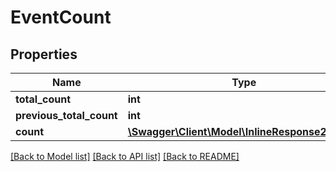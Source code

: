 # EventCount

## Properties
Name | Type | Description | Notes
------------ | ------------- | ------------- | -------------
**total_count** | **int** |  | [optional] 
**previous_total_count** | **int** |  | [optional] 
**count** | [**\Swagger\Client\Model\InlineResponse20081[]**](InlineResponse20081.md) |  | [optional] 

[[Back to Model list]](../README.md#documentation-for-models) [[Back to API list]](../README.md#documentation-for-api-endpoints) [[Back to README]](../README.md)


